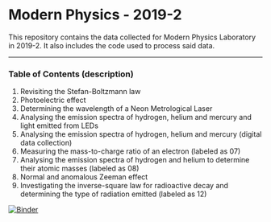 # Modern Physics - 2019-2
This repository contains the data collected for Modern Physics Laboratory in 2019-2. It also includes the code used to process said data.
***
### Table of Contents (description)
1. Revisiting the Stefan-Boltzmann law
2. Photoelectric effect
3. Determining the wavelength of a Neon Metrological Laser
4. Analysing the emission spectra of hydrogen, helium and mercury and light emitted from LEDs
5. Analysing the emission spectra of hydrogen, helium and mercury (digital data collection)
6. Measuring the mass-to-charge ratio of an electron (labeled as 07)
7. Analysing the emission spectra of hydrogen and helium to determine their atomic masses (labeled as 08)
8. Normal and anomalous Zeeman effect
9. Investigating the inverse-square law for radioactive decay and determining the type of radiation emitted (labeled as 12)


[![Binder](https://mybinder.org/badge_logo.svg)](https://mybinder.org/v2/gh/DanielDoradoPhys/modern_physics_20192/master)
